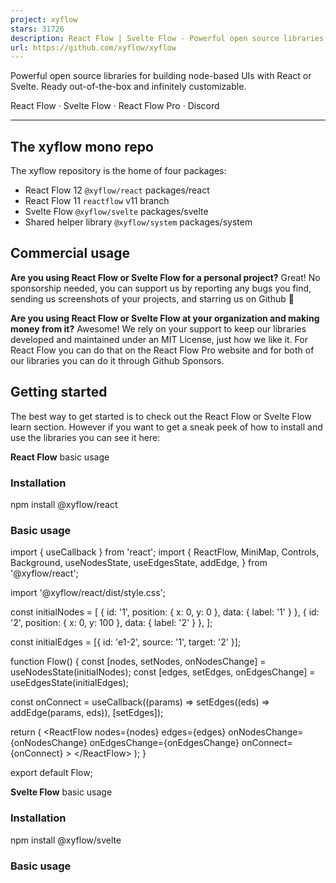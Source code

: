 ```yaml
---
project: xyflow
stars: 31726
description: React Flow | Svelte Flow - Powerful open source libraries for building node-based UIs with React (https://reactflow.dev) or Svelte (https://svelteflow.dev). Ready out-of-the-box and infinitely customizable.
url: https://github.com/xyflow/xyflow
---
```


Powerful open source libraries for building node-based UIs with React or Svelte. Ready out-of-the-box and infinitely customizable.

React Flow · Svelte Flow · React Flow Pro · Discord

* * *

The xyflow mono repo
--------------------

The xyflow repository is the home of four packages:

-   React Flow 12 `@xyflow/react` packages/react
-   React Flow 11 `reactflow` v11 branch
-   Svelte Flow `@xyflow/svelte` packages/svelte
-   Shared helper library `@xyflow/system` packages/system

Commercial usage
----------------

**Are you using React Flow or Svelte Flow for a personal project?** Great! No sponsorship needed, you can support us by reporting any bugs you find, sending us screenshots of your projects, and starring us on Github 🌟

**Are you using React Flow or Svelte Flow at your organization and making money from it?** Awesome! We rely on your support to keep our libraries developed and maintained under an MIT License, just how we like it. For React Flow you can do that on the React Flow Pro website and for both of our libraries you can do it through Github Sponsors.

Getting started
---------------

The best way to get started is to check out the React Flow or Svelte Flow learn section. However if you want to get a sneak peek of how to install and use the libraries you can see it here:

**React Flow** basic usage

### Installation

npm install @xyflow/react

### Basic usage

import { useCallback } from 'react';
import {
ReactFlow,
MiniMap,
Controls,
Background,
useNodesState,
useEdgesState,
addEdge,
} from '@xyflow/react';

import '@xyflow/react/dist/style.css';

const initialNodes \= \[
{ id: '1', position: { x: 0, y: 0 }, data: { label: '1' } },
{ id: '2', position: { x: 0, y: 100 }, data: { label: '2' } },
\];

const initialEdges \= \[{ id: 'e1-2', source: '1', target: '2' }\];

function Flow() {
const \[nodes, setNodes, onNodesChange\] \= useNodesState(initialNodes);
const \[edges, setEdges, onEdgesChange\] \= useEdgesState(initialEdges);

const onConnect \= useCallback((params) \=> setEdges((eds) \=> addEdge(params, eds)), \[setEdges\]);

return (
  <ReactFlow
    nodes\={nodes}
    edges\={edges}
    onNodesChange\={onNodesChange}
    onEdgesChange\={onEdgesChange}
    onConnect\={onConnect}
  \>
    <MiniMap />
    <Controls />
    <Background />
  </ReactFlow\>
);
}

export default Flow;

**Svelte Flow** basic usage

### Installation

npm install @xyflow/svelte

### Basic usage

<script lang\="ts"\>
import { writable } from 'svelte/store';
import {
  SvelteFlow,
  Controls,
  Background,
  BackgroundVariant,
  MiniMap,
} from '@xyflow/svelte';
import '@xyflow/svelte/dist/style.css'
const nodes \= writable(\[
  {
    id: '1',
    type: 'input',
    data: { label: 'Input Node' },
    position: { x: 0, y: 0 }
  },
  {
    id: '2',
    type: 'custom',
    data: { label: 'Node' },
    position: { x: 0, y: 150 }
  }
\]);
const edges \= writable(\[
  {
    id: '1-2',
    type: 'default',
    source: '1',
    target: '2',
    label: 'Edge Text'
  }
\]);
</script\>

<SvelteFlow
{nodes}
{edges}
fitView
on:nodeclick\={(event) \=> console.log('on node click', event)}
>
<Controls />
<Background variant\={BackgroundVariant.Dots} />
<MiniMap />
</SvelteFlow\>

Releases
--------

For releasing packages we are using changesets in combination with the changeset Github action. The rough idea is:

1.  create PRs for new features, updates and fixes (with a changeset if relevant for changelog)
2.  merge into main
3.  changset creates a PR that bumps all packages based on the changesets
4.  merge changeset PR if you want to release to Github and npm

Built by xyflow
---------------

React Flow and Svelte Flow are maintained by the xyflow team. If you need help or want to talk to us about a collaboration, reach out through our contact form or by joining our Discord Server.

License
-------

React Flow and Svelte Flow are MIT licensed.
